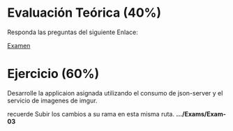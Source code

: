 # Evaluación Teórica (40%)
Responda las preguntas del siguiente Enlace:

[Examen]()

# Ejercicio (60%)
Desarrolle la applicaion asignada utilizando el consumo de json-server y el servicio de imagenes de imgur.

recuerde Subir los cambios a su rama en esta misma ruta.
**.../Exams/Exam-03**
